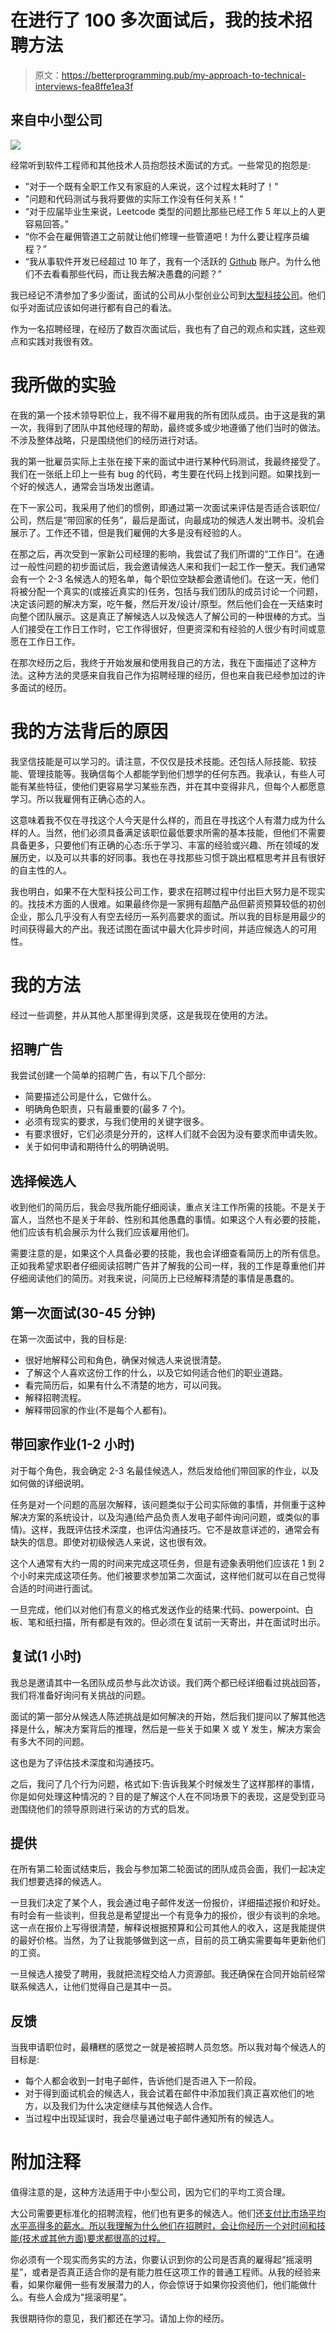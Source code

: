 # 在进行了 100 多次面试后，我的技术招聘方法

> 原文：<https://betterprogramming.pub/my-approach-to-technical-interviews-fea8ffe1ea3f>

## 来自中小型公司

![](img/c80de7512003370f25a27dcc33166894.png)

经常听到软件工程师和其他技术人员抱怨技术面试的方式。一些常见的抱怨是:

*   "对于一个既有全职工作又有家庭的人来说，这个过程太耗时了！"
*   "问题和代码测试与我将要做的实际工作没有任何关系！"
*   “对于应届毕业生来说，Leetcode 类型的问题比那些已经工作 5 年以上的人更容易回答。”
*   “你不会在雇佣管道工之前就让他们修理一些管道吧！为什么要让程序员编程？”
*   “我从事软件开发已经超过 10 年了，我有一个活跃的 [Github](https://github.com/) 账户。为什么他们不去看看那些代码，而让我去解决愚蠢的问题？”

我已经记不清参加了多少面试，面试的公司从小型创业公司到[大型科技公司](https://en.wikipedia.org/wiki/Big_Tech)。他们似乎对面试应该如何进行都有自己的看法。

作为一名招聘经理，在经历了数百次面试后，我也有了自己的观点和实践，这些观点和实践对我很有效。

# 我所做的实验

在我的第一个技术领导职位上，我不得不雇用我的所有团队成员。由于这是我的第一次，我得到了团队中其他经理的帮助，最终或多或少地遵循了他们当时的做法。不涉及整体战略，只是围绕他们的经历进行对话。

我的第一批雇员实际上主张在接下来的面试中进行某种代码测试，我最终接受了。我们在一张纸上印上一些有 bug 的代码，考生要在代码上找到问题。如果找到一个好的候选人，通常会当场发出邀请。

在下一家公司，我采用了他们的惯例，即通过第一次面试来评估是否适合该职位/公司，然后是“带回家的任务”，最后是面试，向最成功的候选人发出聘书。没机会展示了。工作还不错，但是我们雇佣的大多是没有经验的人。

在那之后，再次受到一家新公司经理的影响，我尝试了我们所谓的“工作日”。在通过一般性问题的初步面试后，我会邀请候选人来和我们一起工作一整天。我们通常会有一个 2-3 名候选人的短名单，每个职位空缺都会邀请他们。在这一天，他们将被分配一个真实的(或接近真实的)任务，包括与我们团队的成员讨论一个问题，决定该问题的解决方案，吃午餐，然后开发/设计/原型。然后他们会在一天结束时向整个团队展示。这是真正了解候选人以及候选人了解公司的一种很棒的方式。当人们接受在工作日工作时，它工作得很好，但更资深和有经验的人很少有时间或意愿在工作日工作。

在那次经历之后，我终于开始发展和使用我自己的方法，我在下面描述了这种方法。这种方法的灵感来自我自己作为招聘经理的经历，但也来自我已经参加过的许多面试的经历。

# 我的方法背后的原因

我坚信技能是可以学习的。请注意，不仅仅是技术技能。还包括人际技能、软技能、管理技能等。我确信每个人都能学到他们想学的任何东西。我承认，有些人可能有某些特征，使他们更容易学习某些东西，并在其中变得非凡，但每个人都愿意学习。所以我雇佣有正确心态的人。

这意味着我不仅在寻找这个人今天是什么样的，而且在寻找这个人有潜力成为什么样的人。当然，他们必须具备满足该职位最低要求所需的基本技能，但他们不需要具备更多，只要他们有正确的心态:乐于学习、丰富的经验或兴趣、所在领域的发展历史，以及可以共事的好同事。我也在寻找那些习惯于跳出框框思考并且有很好的自主性的人。

我也明白，如果不在大型科技公司工作，要求在招聘过程中付出巨大努力是不现实的。找技术方面的人很难。如果最终你是一家拥有超酷产品但薪资预算较低的初创企业，那么几乎没有人有空去经历一系列高要求的面试。所以我的目标是用最少的时间获得最大的产出。我还试图在面试中最大化异步时间，并适应候选人的可用性。

# 我的方法

经过一些调整，并从其他人那里得到灵感，这是我现在使用的方法。

## 招聘广告

我尝试创建一个简单的招聘广告，有以下几个部分:

*   简要描述公司是什么，它做什么。
*   明确角色职责，只有最重要的(最多 7 个)。
*   必须有现实的要求，与我们使用的关键字很多。
*   有要求很好，它们必须是分开的，这样人们就不会因为没有要求而申请失败。
*   关于如何申请和期待什么的明确说明。

## 选择候选人

收到他们的简历后，我会尽我所能仔细阅读，重点关注工作所需的技能。不是关于富人，当然也不是关于年龄、性别和其他愚蠢的事情。如果这个人有必要的技能，他们应该有机会展示为什么我们应该雇用他们。

需要注意的是，如果这个人具备必要的技能，我也会详细查看简历上的所有信息。正如我希望求职者仔细阅读招聘广告并了解我的公司一样，我的工作是尊重他们并仔细阅读他们的简历。对我来说，问简历上已经解释清楚的事情是愚蠢的。

## 第一次面试(30-45 分钟)

在第一次面试中，我的目标是:

*   很好地解释公司和角色，确保对候选人来说很清楚。
*   了解这个人喜欢这份工作的什么，以及它如何适合他们的职业道路。
*   看完简历后，如果有什么不清楚的地方，可以问我。
*   解释招聘流程。
*   解释带回家的作业(不是每个人都有)。

## 带回家作业(1-2 小时)

对于每个角色，我会确定 2-3 名最佳候选人，然后发给他们带回家的作业，以及如何做的详细说明。

任务是对一个问题的高层次解释，该问题类似于公司实际做的事情，并侧重于这种解决方案的系统设计，以及沟通(给产品负责人发电子邮件询问问题，或类似的事情)。这样，我既评估技术深度，也评估沟通技巧。它不是故意详述的，通常会有缺失的信息。即使对初级候选人来说，这也很有效。

这个人通常有大约一周的时间来完成这项任务，但是有迹象表明他们应该花 1 到 2 个小时来完成这项任务。他们被要求参加第二次面试，这样他们就可以在自己觉得合适的时间进行面试。

一旦完成，他们以对他们有意义的格式发送作业的结果:代码、powerpoint、白板、笔和纸扫描，所有都是有效的。但必须在复试前一天寄出，并在面试时出示。

## 复试(1 小时)

我总是邀请其中一名团队成员参与此次访谈。我们两个都已经详细看过挑战回答，我们将准备好询问有关挑战的问题。

面试的第一部分从候选人陈述挑战是如何解决的开始，然后我们提问以了解其他选择是什么，解决方案背后的推理，然后是一些关于如果 X 或 Y 发生，解决方案会有多大不同的问题。

这也是为了评估技术深度和沟通技巧。

之后，我问了几个行为问题，格式如下:告诉我某个时候发生了这样那样的事情，你是如何处理这种情况的？目的是了解这个人在不同场景下的表现，这是受到亚马逊围绕他们的领导原则进行采访的方式的启发。

## 提供

在所有第二轮面试结束后，我会与参加第二轮面试的团队成员会面，我们一起决定我们想要选择的候选人。

一旦我们决定了某个人，我会通过电子邮件发送一份报价，详细描述报价和好处。有时会有一些谈判，但我总是希望提出一个有竞争力的报价，很少有谈判的余地。这一点在报价上写得很清楚，解释说根据预算和公司其他人的收入，这是我能提供的最好价格。当然，为了让我能够做到这一点，目前的员工确实需要每年更新他们的工资。

一旦候选人接受了聘用，我就把流程交给人力资源部。我还确保在合同开始前经常联系候选人，让他们觉得自己是其中一员。

## 反馈

当我申请职位时，最糟糕的感觉之一就是被招聘人员忽悠。所以我对每个候选人的目标是:

*   每个人都会收到一封电子邮件，告诉他们是否进入下一阶段。
*   对于得到面试机会的候选人，我会试着在邮件中添加我们真正喜欢他们的地方，以及我们为什么决定继续与其他候选人合作。
*   当过程中出现延误时，我会尽量通过电子邮件通知所有的候选人。

# 附加注释

值得注意的是，这种方法适用于中小型公司，因为它们的平均工资合理。

大公司需要更标准化的招聘流程，他们也有更多的候选人。他们还[支付比市场平均水平高得多的薪水。所以我理解为什么他们在招聘时，会让你经历一个对时间和技能(技术或其他方面)要求都很高的过程。](https://blog.pragmaticengineer.com/software-engineering-salaries-in-the-netherlands-and-europe/)

你必须有一个现实而务实的方法，你要认识到你的公司是否真的雇得起“摇滚明星”，或者是否真正适合你的是有能力胜任这项工作的普通工程师。从我的经验来看，如果你雇佣一些有发展潜力的人，你会惊讶于如果你投资他们，他们能做什么。有些人会成为“摇滚明星”。

我很期待你的意见，我们都还在学习。请加上你的经历。
